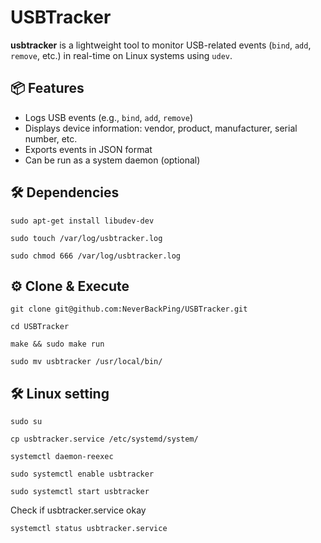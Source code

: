 # USBTracker #

**usbtracker** is a lightweight tool to monitor USB-related events (`bind`, `add`, `remove`, etc.) in real-time on Linux systems using `udev`.

## 📦 Features

- Logs USB events (e.g., `bind`, `add`, `remove`)
- Displays device information: vendor, product, manufacturer, serial number, etc.
- Exports events in JSON format
- Can be run as a system daemon (optional)

## 🛠️ Dependencies

```
sudo apt-get install libudev-dev
```
```
sudo touch /var/log/usbtracker.log
```
```
sudo chmod 666 /var/log/usbtracker.log
```

## ⚙️ Clone & Execute

```
git clone git@github.com:NeverBackPing/USBTracker.git
```

```
cd USBTracker
```

```
make && sudo make run
```
```
sudo mv usbtracker /usr/local/bin/
```
## 🛠️ Linux setting
```
sudo su
```
```
cp usbtracker.service /etc/systemd/system/
```
```
systemctl daemon-reexec
```
```
sudo systemctl enable usbtracker
```
```
sudo systemctl start usbtracker
````
Check if usbtracker.service okay
```
systemctl status usbtracker.service
````
